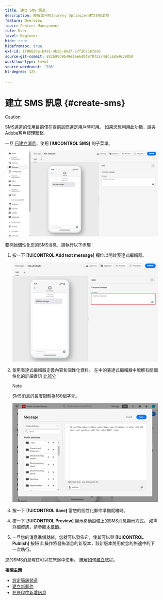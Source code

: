 ```yaml
---
title: 建立 SMS 訊息
description: 瞭解如何在Journey Optimizer建立SMS消息
feature: Overview
topic: Content Management
role: User
level: Beginner
hide: true
hidefromtoc: true
exl-id: 1f88626a-b491-4b36-8e3f-57f2b7567dd0
source-git-commit: 882b99d9b49e1ae6d0f97872a74dc5a8a4639050
workflow-type: tm+mt
source-wordcount: '208'
ht-degree: 12%

---
```


# 建立 SMS 訊息 {#create-sms}

>[!CAUTION]
>
> SMS通道的使用目前僅在提前訪問選定用戶時可用。 如果您想利用此功能，請與Adobe客戶經理聯繫。

一旦 [已建立消息](create-message.md)，使用 **[!UICONTROL SMS]** 的子菜單。

![](assets/sms_1.png)

要開始個性化您的SMS消息，請執行以下步驟：

1. 按一下 **[!UICONTROL Add text message]** 欄位以開啟表達式編輯器。

   ![](assets/sms_3.png)

1. 使用表達式編輯器定義內容和個性化資料。 在中的表達式編輯器中瞭解有關個性化的詳細資訊 [此部分](../personalization/personalize.md)

   >[!NOTE]
   >
   > SMS消息的長度限制為160個字元。

   ![](assets/sms_2.png)

1. 按一下 **[!UICONTROL Save]** 當您的個性化郵件準備就緒時。

1. 按一下 **[!UICONTROL Preview]** 顯示移動設備上的SMS消息顯示方式。 如需詳細資訊，請參閱[本章節](preview.md)。

1. 一旦您的消息準備就緒，您就可以發佈它，使其可以與 **[!UICONTROL Publish]** 按鈕 此操作將發佈消息的新版本，該新版本將用於您的旅途中的下一次執行。

您的SMS消息現在可以在旅途中使用。 [瞭解如何建立旅程](../building-journeys/journey-gs.md)。

**相關主題**

* [設定簡訊頻道](../configuration/sms-configuration.md)
* [建立新郵件](create-message.md)
* [在歷程中新增訊息](../building-journeys/journeys-message.md)
